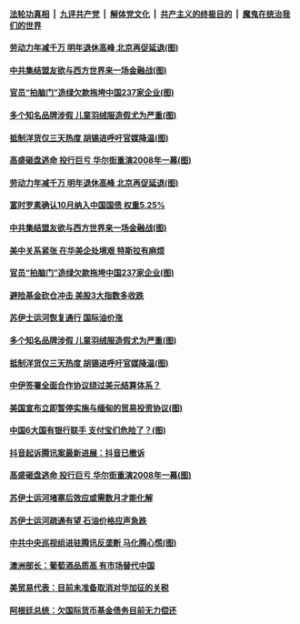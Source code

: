 

####  [法轮功真相](../../../../basic/blob/master/README.md?t=03310302) &nbsp;|&nbsp; [九评共产党](../../../../9ping.md/blob/master/README.md?t=03310302) &nbsp;|&nbsp; [解体党文化](../../../../jtdwh.md/blob/master/README.md?t=03310302)  &nbsp;|&nbsp; [共产主义的终极目的](../../../../gczydzjmd.md/blob/master/README.md?t=03310302) &nbsp;|&nbsp; [魔鬼在统治我们的世界](../../../../mgztzwmdsj.md/blob/master/README.md?t=03310302) 

#### [劳动力年减千万 明年退休高峰 北京再促延退(图)](../pages/p5/967243.md?t=03310302) 

#### [中共集结盟友欲与西方世界来一场金融战(图)](../pages/p5/967225.md?t=03310302) 

#### [官员“拍脑门”造绿欠款拖垮中国237家企业(图)](../pages/p5/967122.md?t=03310302) 

#### [多个知名品牌涉假 儿童羽绒服造假尤为严重(图)](../pages/p5/967180.md?t=03310302) 

#### [抵制洋货仅三天热度 胡锡进呼吁官媒降温(图)](../pages/p5/967174.md?t=03310302) 

#### [高盛砸盘逃命 投行巨亏 华尔街重演2008年一幕(图)](../pages/p5/967134.md?t=03310302) 

#### [劳动力年减千万 明年退休高峰 北京再促延退(图)](../pages/p5/967243.md?t=03310302) 

#### [富时罗素确认10月纳入中国国债 权重5.25%](../pages/p5/967233.md?t=03310302) 

#### [中共集结盟友欲与西方世界来一场金融战(图)](../pages/p5/967225.md?t=03310302) 

#### [美中关系紧张 在华美企处境艰 特斯拉有麻烦](../pages/p5/967220.md?t=03310302) 

#### [官员“拍脑门”造绿欠款拖垮中国237家企业(图)](../pages/p5/967122.md?t=03310302) 

#### [避险基金砍仓冲击 美股3大指数多收跌](../pages/p5/967187.md?t=03310302) 

#### [苏伊士运河恢复通行 国际油价涨](../pages/p5/967186.md?t=03310302) 

#### [多个知名品牌涉假 儿童羽绒服造假尤为严重(图)](../pages/p5/967180.md?t=03310302) 

#### [抵制洋货仅三天热度 胡锡进呼吁官媒降温(图)](../pages/p5/967174.md?t=03310302) 

#### [中伊签署全面合作协议绕过美元结算体系？](../pages/p5/967171.md?t=03310302) 

#### [美国宣布立即暂停实施与缅甸的贸易投资协议(图)](../pages/p5/967168.md?t=03310302) 

#### [中国6大国有银行联手 支付宝们危险了？(图)](../pages/p5/967150.md?t=03310302) 

#### [抖音起诉腾讯案最新进展：抖音已撤诉](../pages/p5/967135.md?t=03310302) 

#### [高盛砸盘逃命 投行巨亏 华尔街重演2008年一幕(图)](../pages/p5/967134.md?t=03310302) 

#### [苏伊士运河堵塞后效应或需数月才能化解](../pages/p5/967126.md?t=03310302) 

#### [苏伊士运河疏通有望 石油价格应声急跌](../pages/p5/967124.md?t=03310302) 

#### [中共中央巡视组进驻腾讯反垄断 马化腾心慌(图)](../pages/p5/967119.md?t=03310302) 

#### [澳洲部长：葡萄酒品质高 有市场替代中国](../pages/p5/967117.md?t=03310302) 

#### [美贸易代表：目前未准备取消对华加征的关税](../pages/p5/967115.md?t=03310302) 

#### [阿根廷总统：欠国际货币基金债务目前无力偿还](../pages/p5/967112.md?t=03310302) 

